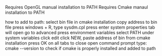 Requires OpenGL manual installation to PATH
Requires Cmake manaul installation to PATH

how to add to path:
select bin file in cmake installation
copy address to bin file
press windows + R, type sysdm.cpl press enter
system properties tab will open go to advanced press environment variables
select PATH under system variables click edit
click NEW, paste address of bin from cmake installation
press OK on all tabs to close
open command prompt type: cmake --version to check if cmake is properly installed and added to path

